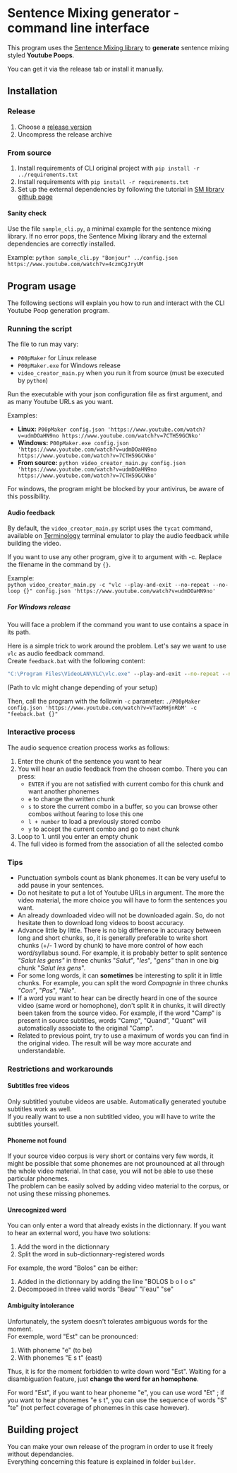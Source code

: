 # Sentence Mixing generator - command line interface

This program uses the [Sentence Mixing library](http://github.com/pop123123123/sentence-mixing) to **generate** sentence mixing styled **Youtube Poops**.

You can get it via the release tab or install it manually.

## Installation

### Release

1. Choose a [release version](https://github.com/pop123123123/CLI_sentence_mixing/releases)
2. Uncompress the release archive 

### From source

1. Install requirements of CLI original project with ```pip install -r ../requirements.txt```
2. Install requirements with ```pip install -r requirements.txt```
3. Set up the external dependencies by following the tutorial in [SM library github page](https://github.com/pop123123123/sentence-mixing)

#### Sanity check

Use the file ```sample_cli.py```,  a minimal example for the sentence mixing library.
If no error pops, the Sentence Mixing library and the external dependencies are correctly installed.

Example:
```python sample_cli.py "Bonjour" ../config.json https://www.youtube.com/watch?v=4czmCgJryUM```

## Program usage

The following sections will explain you how to run and interact with the CLI Youtube Poop generation program.

### Running the script

The file to run may vary:
* ```P00pMaker``` for Linux release
* ```P00pMaker.exe``` for Windows release
* ```video_creator_main.py``` when you run it from source (must be executed by ```python```)

Run the executable with your json configuration file as first argument, and as many Youtube URLs as you want.

Examples:
* **Linux:** ```P00pMaker config.json 'https://www.youtube.com/watch?v=udmDOaHN9no https://www.youtube.com/watch?v=7CTH59GCNko'```
* **Windows:** ```P00pMaker.exe config.json 'https://www.youtube.com/watch?v=udmDOaHN9no https://www.youtube.com/watch?v=7CTH59GCNko'```
* **From source:** ```python video_creator_main.py config.json 'https://www.youtube.com/watch?v=udmDOaHN9no https://www.youtube.com/watch?v=7CTH59GCNko'```

For windows, the program might be blocked by your antivirus, be aware of this possibility.

#### Audio feedback

By default, the ```video_creator_main.py``` script uses the ```tycat``` command, available on [Terminology](https://github.com/borisfaure/terminology) terminal emulator to play the audio feedback while building the video.

If you want to use any other program, give it to argument with -c. Replace the filename in the command by ```{}```.

Example:  
```python video_creator_main.py -c "vlc --play-and-exit --no-repeat --no-loop {}" config.json 'https://www.youtube.com/watch?v=udmDOaHN9no'```

##### For Windows release

You will face a problem if the command you want to use contains a space in its path.

Here is a simple trick to work around the problem. Let's say we want to use ```vlc``` as audio feedback command.  
Create ```feedback.bat``` with the following content:
```bat
"C:\Program Files\VideoLAN\VLC\vlc.exe" --play-and-exit --no-repeat --no-loop %*
```
(Path to vlc might change depending of your setup)

Then, call the program with the followin ```-c``` parameter:
```./P00pMaker config.json 'https://www.youtube.com/watch?v=VTaoMHjnRbM' -c "feeback.bat {}"```


### Interactive process

The audio sequence creation process works as follows:
1. Enter the chunk of the sentence you want to hear
2. You will hear an audio feedback from the chosen combo. There you can press:
	* ```ENTER``` if you are not satisfied with current combo for this chunk and want another phonemes
	* ```e``` to change the written chunk
	* ```s``` to store the current combo in a buffer, so you can browse other combos without fearing to lose this one
	* ```l + number``` to load a previously stored combo
	* ```y``` to accept the current combo and go to next chunk
3. Loop to 1. until you enter an empty chunk
4. The full video is formed from the association of all the selected combo

### Tips

* Punctuation symbols count as blank phonemes. It can be very useful to add pause in your sentences.
* Do not hesitate to put a lot of Youtube URLs in argument. The more the video material, the more choice you will have to form the sentences you want.
* An already downloaded video will not be downloaded again. So, do not hesitate then to download long videos to boost accuracy.
* Advance little by little. There is no big difference in accuracy between long and short chunks, so, it is generally preferable to write short chunks (+/- 1 word by chunk) to have more control of how each word/syllabus sound. For example, it is probably better to split sentence *"Salut les gens"* in three chunks "*Salut*", "*les*", "*gens"* than in one big chunk "*Salut les gens*".
* For some long words, it can **sometimes** be interesting to split it in little chunks. For example, you can split the word *Compagnie* in three chunks *"Con"*, "*Pas*", *"Nie"*.
* If a word you want to hear can be directly heard in one of the source video (same word or homophone), don't split it in chunks, it will directly been taken from the source video. For example, if the word "Camp" is present in source subtitles, words "Camp", "Quand", "Quant" will automatically associate to the original "Camp".
* Related to previous point, try to use a maximum of words you can find in the original video. The result will be way more accurate and understandable.

### Restrictions and workarounds

#### Subtitles free videos

Only subtitled youtube videos are usable. Automatically generated youtube subtitles work as well.  
If you really want to use a non subtitled video, you will have to write the subtitles yourself.

#### Phoneme not found

If your source video corpus is very short or contains very few words, it might be possible that some phonemes are not prounounced at all through the whole video material.
In that case, you will not be able to use these particular phonemes.  
The problem can be easily solved by adding video material to the corpus, or not using these missing phonemes.

#### Unrecognized word

You can only enter a word that already exists in the dictionnary. If you want to hear an external word, you have two solutions:
1. Add the word in the dictionnary
2. Split the word in sub-dictionnary-registered words  

For example, the word "Bolos" can be either:  
1. Added in the dictionnary by adding the line "BOLOS b o l o s"
2. Decomposed in three valid words "Beau" "l'eau" "se"

#### Ambiguity intolerance

Unfortunately, the system doesn't tolerates ambiguous words for the moment.  
For exemple, word "Est" can be pronounced:
1. With phoneme "e" (to be)
2. With phonemes "E s t" (east)

Thus, it is for the moment forbidden to write down word "Est". Waiting for a disambiguation feature, just **change the word for an homophone**.

For word "Est", if you want to hear phoneme "e", you can use word "Et" ; if you want to hear phonemes "e s t", you can use the sequence of words "S" "te" (not perfect coverage of phonemes in this case however).

## Building project

You can make your own release of the program in order to use it freely without dependancies.  
Everything concerning this feature is explained in folder ```builder```.  
